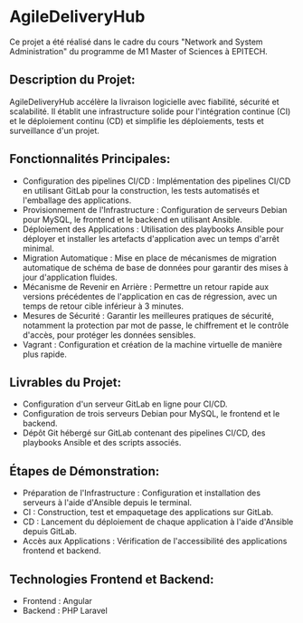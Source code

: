 # AgileDeliveryHub

Ce projet a été réalisé dans le cadre du cours "Network and System Administration" du programme de M1 Master of Sciences à EPITECH.

## Description du Projet:

AgileDeliveryHub accélère la livraison logicielle avec fiabilité, sécurité et scalabilité. Il établit une infrastructure solide pour l'intégration continue (CI) et le déploiement continu (CD) et simplifie les déploiements, tests et surveillance d'un projet.

## Fonctionnalités Principales:

- Configuration des pipelines CI/CD : Implémentation des pipelines CI/CD en utilisant GitLab pour la construction, les tests automatisés et l'emballage des applications.
- Provisionnement de l'Infrastructure : Configuration de serveurs Debian pour MySQL, le frontend et le backend en utilisant Ansible.
- Déploiement des Applications : Utilisation des playbooks Ansible pour déployer et installer les artefacts d'application avec un temps d'arrêt minimal.
- Migration Automatique : Mise en place de mécanismes de migration automatique de schéma de base de données pour garantir des mises à jour d'application fluides.
- Mécanisme de Revenir en Arrière : Permettre un retour rapide aux versions précédentes de l'application en cas de régression, avec un temps de retour cible inférieur à 3 minutes.
- Mesures de Sécurité : Garantir les meilleures pratiques de sécurité, notamment la protection par mot de passe, le chiffrement et le contrôle d'accès, pour protéger les données sensibles.
- Vagrant : Configuration et création de la machine virtuelle de manière plus rapide.

## Livrables du Projet:

- Configuration d'un serveur GitLab en ligne pour CI/CD.
- Configuration de trois serveurs Debian pour MySQL, le frontend et le backend.
- Dépôt Git hébergé sur GitLab contenant des pipelines CI/CD, des playbooks Ansible et des scripts associés.

## Étapes de Démonstration:

- Préparation de l'Infrastructure : Configuration et installation des serveurs à l'aide d'Ansible depuis le terminal.
- CI : Construction, test et empaquetage des applications sur GitLab.
- CD : Lancement du déploiement de chaque application à l'aide d'Ansible depuis GitLab.
- Accès aux Applications : Vérification de l'accessibilité des applications frontend et backend.

## Technologies Frontend et Backend:

- Frontend : Angular
- Backend : PHP Laravel
